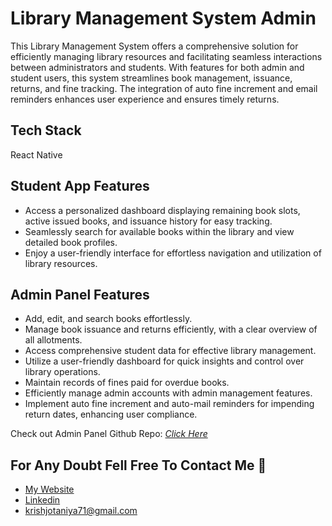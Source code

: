 # Library Management System Admin

This Library Management System offers a comprehensive solution for efficiently managing library resources and facilitating seamless interactions between administrators and students. With features for both admin and student users, this system streamlines book management, issuance, returns, and fine tracking. The integration of auto fine increment and email reminders enhances user experience and ensures timely returns.


## Tech Stack

React Native

## Student App Features
- Access a personalized dashboard displaying remaining book slots, active issued books, and issuance history for easy tracking.
- Seamlessly search for available books within the library and view detailed book profiles.
- Enjoy a user-friendly interface for effortless navigation and utilization of library resources.


## Admin Panel Features
- Add, edit, and search books effortlessly.
- Manage book issuance and returns efficiently, with a clear overview of all allotments.
- Access comprehensive student data for effective library management.
- Utilize a user-friendly dashboard for quick insights and control over library operations.
- Maintain records of fines paid for overdue books.
- Efficiently manage admin accounts with admin management features.
- Implement auto fine increment and auto-mail reminders for impending return dates, enhancing user compliance.


Check out Admin Panel Github Repo: [*Click Here*](https://github.com/krish-7104/Library-Management-Admin)

## For Any Doubt Fell Free To Contact Me 🚀

- [My Website](http://krishjotaniya.netlify.app/)
- [Linkedin](https://www.linkedin.com/in/krishjotaniya/)
- [krishjotaniya71@gmail.com](mailto:krishjotaniya71@gmail.com)


